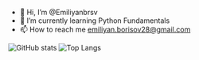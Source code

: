- 👋 Hi, I’m @Emiliyanbrsv
- 🌱 I’m currently learning Python Fundamentals
- 📫 How to reach me emiliyan.borisov28@gmail.com

![GitHub stats](https://github-readme-stats.vercel.app/api?username=Emiliyanbrsv&show_icons=true&theme=tokyonight)
![Top Langs](https://github-readme-stats.vercel.app/api/top-langs/?username=Emiliyanbrsv&theme=tokyonight)


<!---
Emiliyanbrsv/Emiliyanbrsv is a ✨ special ✨ repository because its `README.md` (this file) appears on your GitHub profile.
You can click the Preview link to take a look at your changes.
--->
